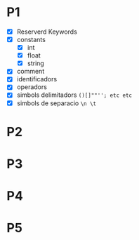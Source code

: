 # P1

- [x] Reserverd Keywords
- [x] constants
  - [x] int
  - [x] float
  - [x] string
- [x] comment
- [x] identificadors
- [x] operadors
- [x] simbols delimitadors `()[]""''; etc etc`
- [x] simbols de separacio `\n \t`

# P2

# P3

# P4

# P5
